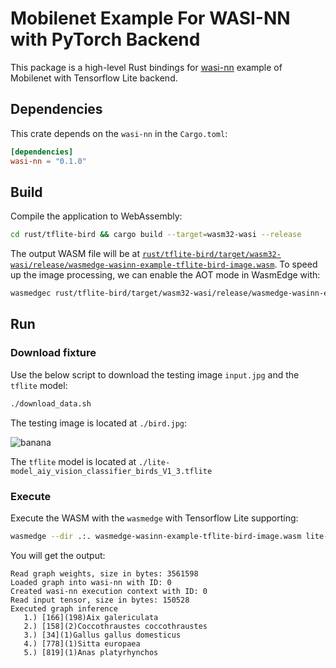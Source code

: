 # Mobilenet Example For WASI-NN with PyTorch Backend

This package is a high-level Rust bindings for [wasi-nn] example of Mobilenet with Tensorflow Lite backend.

[wasi-nn]: https://github.com/WebAssembly/wasi-nn

## Dependencies

This crate depends on the `wasi-nn` in the `Cargo.toml`:

```toml
[dependencies]
wasi-nn = "0.1.0"
```

## Build

Compile the application to WebAssembly:

```bash
cd rust/tflite-bird && cargo build --target=wasm32-wasi --release
```

The output WASM file will be at [`rust/tflite-bird/target/wasm32-wasi/release/wasmedge-wasinn-example-tflite-bird-image.wasm`](wasmedge-wasinn-example-tflite-bird-image.wasm).
To speed up the image processing, we can enable the AOT mode in WasmEdge with:

```bash
wasmedgec rust/tflite-bird/target/wasm32-wasi/release/wasmedge-wasinn-example-tflite-bird-image.wasm wasmedge-wasinn-example-tflite-bird-image.wasm
```

## Run

### Download fixture

Use the below script to download the testing image `input.jpg` and the `tflite` model:

```bash
./download_data.sh   
```

The testing image is located at `./bird.jpg`:

![banana](https://raw.githubusercontent.com/second-state/wasm-learning/master/rust/birds_v1/bird.jpg)

The `tflite` model is located at `./lite-model_aiy_vision_classifier_birds_V1_3.tflite`

### Execute

Execute the WASM with the `wasmedge` with Tensorflow Lite supporting:

```bash
wasmedge --dir .:. wasmedge-wasinn-example-tflite-bird-image.wasm lite-model_aiy_vision_classifier_birds_V1_3.tflite bird.jpg
```

You will get the output:

```console
Read graph weights, size in bytes: 3561598
Loaded graph into wasi-nn with ID: 0
Created wasi-nn execution context with ID: 0
Read input tensor, size in bytes: 150528
Executed graph inference
   1.) [166](198)Aix galericulata
   2.) [158](2)Coccothraustes coccothraustes
   3.) [34](1)Gallus gallus domesticus
   4.) [778](1)Sitta europaea
   5.) [819](1)Anas platyrhynchos
```
